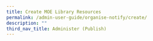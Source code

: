 ```yaml
---
title: Create MOE Library Resources
permalink: /admin-user-guide/organise-notify/create/
description: ""
third_nav_title: Administer (Publish)
---
```

